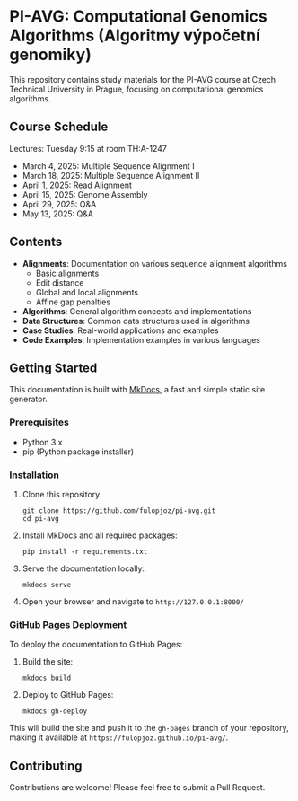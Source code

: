 # PI-AVG: Computational Genomics Algorithms (Algoritmy výpočetní genomiky)

This repository contains study materials for the PI-AVG course at Czech Technical University in Prague, focusing on computational genomics algorithms.

## Course Schedule

Lectures: Tuesday 9:15 at room TH:A-1247

- March 4, 2025: Multiple Sequence Alignment I
- March 18, 2025: Multiple Sequence Alignment II
- April 1, 2025: Read Alignment
- April 15, 2025: Genome Assembly
- April 29, 2025: Q&A
- May 13, 2025: Q&A

## Contents

- **Alignments**: Documentation on various sequence alignment algorithms
  - Basic alignments
  - Edit distance
  - Global and local alignments
  - Affine gap penalties
- **Algorithms**: General algorithm concepts and implementations
- **Data Structures**: Common data structures used in algorithms
- **Case Studies**: Real-world applications and examples
- **Code Examples**: Implementation examples in various languages

## Getting Started

This documentation is built with [MkDocs](https://www.mkdocs.org/), a fast and simple static site generator.

### Prerequisites

- Python 3.x
- pip (Python package installer)

### Installation

1. Clone this repository:
   ```
   git clone https://github.com/fulopjoz/pi-avg.git
   cd pi-avg
   ```

2. Install MkDocs and all required packages:
   ```
   pip install -r requirements.txt
   ```

3. Serve the documentation locally:
   ```
   mkdocs serve
   ```

4. Open your browser and navigate to `http://127.0.0.1:8000/`

### GitHub Pages Deployment

To deploy the documentation to GitHub Pages:

1. Build the site:
   ```
   mkdocs build
   ```

2. Deploy to GitHub Pages:
   ```
   mkdocs gh-deploy
   ```

This will build the site and push it to the `gh-pages` branch of your repository, making it available at `https://fulopjoz.github.io/pi-avg/`.

## Contributing

Contributions are welcome! Please feel free to submit a Pull Request.
